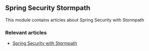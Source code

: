 ## Spring Security Stormpath

This module contains articles about Spring Security with Stormpath

### Relevant articles

- [Spring Security with Stormpath](https://www.baeldung.com/spring-security-stormpath)
